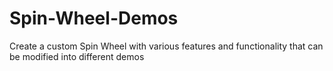 # Spin-Wheel-Demos
Create a custom Spin Wheel with various features and functionality that can be modified into different demos
